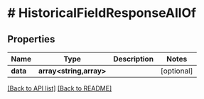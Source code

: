 # # HistoricalFieldResponseAllOf

## Properties

Name | Type | Description | Notes
------------ | ------------- | ------------- | -------------
**data** | **array&lt;string,array&gt;** |  | [optional] 


[[Back to API list]](../../README.md#endpoints) [[Back to README]](../../README.md)
